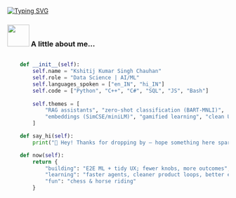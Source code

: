 [![Typing SVG](https://readme-typing-svg.demolab.com?font=Fira+Code&pause=1000&color=6FF780&width=435&lines=Welcome+to+Kshitij's+Github)](https://git.io/typing-svg)


### <img src="https://media3.giphy.com/media/v1.Y2lkPTc5MGI3NjExZ2c1bHM5dWtzbWRrMTJ5dDUwbWVlaGZscnUzbjQ5OGtxc3A3dWhlbSZlcD12MV9pbnRlcm5hbF9naWZfYnlfaWQmY3Q9cw/MbAkJ39zjrSFXOijgy/giphy.gif" width="50" /> A little about me…





```python

    def __init__(self):
        self.name = "Kshitij Kumar Singh Chauhan"
        self.role = "Data Science | AI/ML"
        self.languages_spoken = ["en_IN", "hi_IN"]
        self.code = ["Python", "C++", "C#", "SQL", "JS", "Bash"]
        
        self.themes = [
            "RAG assistants", "zero-shot classification (BART-MNLI)",
            "embeddings (SimCSE/miniLM)", "gamified learning", "clean UX"
        ]

    def say_hi(self):
        print("👋 Hey! Thanks for dropping by — hope something here sparks an idea.")

    def now(self):
        return {
            "building": "E2E ML + tidy UX; fewer knobs, more outcomes",
            "learning": "faster agents, cleaner product loops, better eval",
            "fun": "chess & horse riding"
        }    
```

